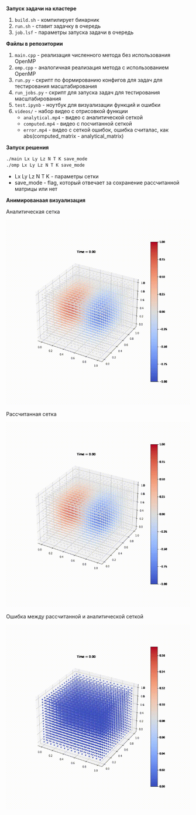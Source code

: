 **Запуск задачи на кластере**

1. ```build.sh``` - компилирует бинарник
2. ```run.sh``` - ставит задачку в очередь
3. ```job.lsf``` - параметры запуска задачи в очередь


**Файлы в репозитории**

1. ```main.cpp``` - реализация численного метода без использования OpenMP
2. ```omp.cpp``` - аналогичная реализация метода с использованием OpenMP
3. ```run.py``` - скрипт по формированию конфигов для задач для тестирования масштабирования
4. ```run_jobs.py``` - скрипт для запуска задач для тестирования масштабирования
5. ```test.ipynb``` - ноутбук для визуализации функций и ошибки
6. ```videos/``` - набор видео с отрисовкой функции
    - ```analytical.mp4``` - видео с аналитической сеткой
    - ```computed.mp4``` - видео с посчитанной сеткой
    - ```error.mp4``` - видео с сеткой ошибок, ошибка считалас, как abs(computed_matrix - analytical_matrix)


**Запуск решения**

```bash
./main Lx Ly Lz N T K save_mode
./omp Lx Ly Lz N T K save_mode
```
- Lx Ly Lz N T K - параметры сетки
- save_mode - flag, который отвечает за сохранение рассчитанной матрицы или нет


**Анимированаая визуализация**

Аналитическая сетка

![Аналитическая сетка](./gifs/analytical.gif)

Рассчитанная сетка

![Рассчитанная сетка](./gifs/computed.gif)

Ошибка между рассчитанной и аналитической сеткой

![Ошибка между рассчитанной и аналитической сеткой](./gifs/error.gif)
